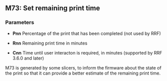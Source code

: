 ## M73: Set remaining print time

### Parameters

- **Pnn** Percentage of the print that has been completed (not used by RRF)

- **Rnn** Remaining print time in minutes

- **Cnn** Time until user interacton is required, in minutes (supported by RRF 3.6.0 and later)

M73 is generated by some slicers, to inform the firmware about the state of the print so that it can provide a better estimate of the remaining print time.

